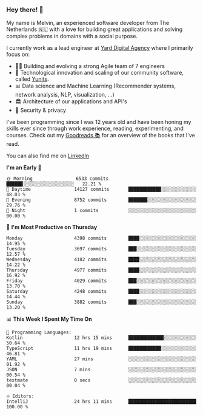 ### Hey there! 👋

My name is Melvin, an experienced software developer from The Netherlands 🇳🇱 with a love for building great applications and solving complex problems in domains with a social purpose. 

I currently work as a lead engineer at [Yard Digital Agency](https://github.com/yardinternet) where I primarily focus on:

* 👏🏼 Building and evolving a strong Agile team of 7 engineers
* 🚀 Technological innovation and scaling of our community software, called [Yunits](https://www.yunits.com/).
* 📊 Data science and Machine Learning (Recommender systems, network analysis, NLP, visualization, ...)
* 🏛 Architecture of our applications and API's
* 🔐 Security & privacy

I've been programming since I was 12 years old and have been honing my skills ever since through work experience, reading, experimenting, and courses.
Check out my [Goodreads 📚](https://goodreads.com/melvinkoopmans) for an overview of the books that I've read. 

You can also find me on [LinkedIn](https://www.linkedin.com/in/melvinkoopmans)

<!--START_SECTION:waka-->
**I'm an Early 🐤** 

```text
🌞 Morning                6533 commits        ██████░░░░░░░░░░░░░░░░░░░   22.21 % 
🌆 Daytime                14127 commits       ████████████░░░░░░░░░░░░░   48.03 % 
🌃 Evening                8752 commits        ███████░░░░░░░░░░░░░░░░░░   29.76 % 
🌙 Night                  1 commits           ░░░░░░░░░░░░░░░░░░░░░░░░░   00.00 % 
```
📅 **I'm Most Productive on Thursday** 

```text
Monday                   4398 commits        ████░░░░░░░░░░░░░░░░░░░░░   14.95 % 
Tuesday                  3697 commits        ███░░░░░░░░░░░░░░░░░░░░░░   12.57 % 
Wednesday                4182 commits        ████░░░░░░░░░░░░░░░░░░░░░   14.22 % 
Thursday                 4977 commits        ████░░░░░░░░░░░░░░░░░░░░░   16.92 % 
Friday                   4029 commits        ███░░░░░░░░░░░░░░░░░░░░░░   13.70 % 
Saturday                 4248 commits        ████░░░░░░░░░░░░░░░░░░░░░   14.44 % 
Sunday                   3882 commits        ███░░░░░░░░░░░░░░░░░░░░░░   13.20 % 
```


📊 **This Week I Spent My Time On** 

```text
💬 Programming Languages: 
Kotlin                   12 hrs 15 mins      █████████████░░░░░░░░░░░░   50.64 % 
TypeScript               11 hrs 19 mins      ████████████░░░░░░░░░░░░░   46.81 % 
YAML                     27 mins             ░░░░░░░░░░░░░░░░░░░░░░░░░   01.92 % 
JSON                     7 mins              ░░░░░░░░░░░░░░░░░░░░░░░░░   00.54 % 
textmate                 0 secs              ░░░░░░░░░░░░░░░░░░░░░░░░░   00.04 % 

🔥 Editors: 
IntelliJ                 24 hrs 11 mins      █████████████████████████   100.00 % 
```


<!--END_SECTION:waka-->
